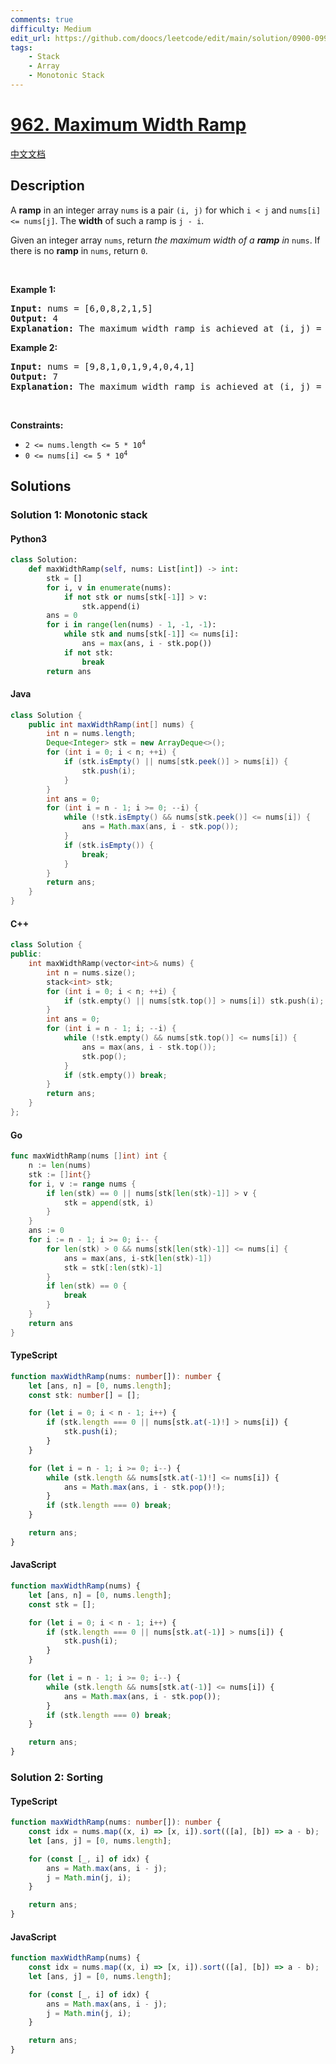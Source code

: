 ```yaml
---
comments: true
difficulty: Medium
edit_url: https://github.com/doocs/leetcode/edit/main/solution/0900-0999/0962.Maximum%20Width%20Ramp/README_EN.md
tags:
    - Stack
    - Array
    - Monotonic Stack
---
```


<!-- problem:start -->

# [962. Maximum Width Ramp](https://leetcode.com/problems/maximum-width-ramp)

[中文文档](/solution/0900-0999/0962.Maximum%20Width%20Ramp/README.md)

## Description

<!-- description:start -->

<p>A <strong>ramp</strong> in an integer array <code>nums</code> is a pair <code>(i, j)</code> for which <code>i &lt; j</code> and <code>nums[i] &lt;= nums[j]</code>. The <strong>width</strong> of such a ramp is <code>j - i</code>.</p>

<p>Given an integer array <code>nums</code>, return <em>the maximum width of a <strong>ramp</strong> in </em><code>nums</code>. If there is no <strong>ramp</strong> in <code>nums</code>, return <code>0</code>.</p>

<p>&nbsp;</p>
<p><strong class="example">Example 1:</strong></p>

<pre>
<strong>Input:</strong> nums = [6,0,8,2,1,5]
<strong>Output:</strong> 4
<strong>Explanation:</strong> The maximum width ramp is achieved at (i, j) = (1, 5): nums[1] = 0 and nums[5] = 5.
</pre>

<p><strong class="example">Example 2:</strong></p>

<pre>
<strong>Input:</strong> nums = [9,8,1,0,1,9,4,0,4,1]
<strong>Output:</strong> 7
<strong>Explanation:</strong> The maximum width ramp is achieved at (i, j) = (2, 9): nums[2] = 1 and nums[9] = 1.
</pre>

<p>&nbsp;</p>
<p><strong>Constraints:</strong></p>

<ul>
	<li><code>2 &lt;= nums.length &lt;= 5 * 10<sup>4</sup></code></li>
	<li><code>0 &lt;= nums[i] &lt;= 5 * 10<sup>4</sup></code></li>
</ul>

<!-- description:end -->

## Solutions

<!-- solution:start -->

### Solution 1: Monotonic stack

<!-- tabs:start -->

#### Python3

```python
class Solution:
    def maxWidthRamp(self, nums: List[int]) -> int:
        stk = []
        for i, v in enumerate(nums):
            if not stk or nums[stk[-1]] > v:
                stk.append(i)
        ans = 0
        for i in range(len(nums) - 1, -1, -1):
            while stk and nums[stk[-1]] <= nums[i]:
                ans = max(ans, i - stk.pop())
            if not stk:
                break
        return ans
```

#### Java

```java
class Solution {
    public int maxWidthRamp(int[] nums) {
        int n = nums.length;
        Deque<Integer> stk = new ArrayDeque<>();
        for (int i = 0; i < n; ++i) {
            if (stk.isEmpty() || nums[stk.peek()] > nums[i]) {
                stk.push(i);
            }
        }
        int ans = 0;
        for (int i = n - 1; i >= 0; --i) {
            while (!stk.isEmpty() && nums[stk.peek()] <= nums[i]) {
                ans = Math.max(ans, i - stk.pop());
            }
            if (stk.isEmpty()) {
                break;
            }
        }
        return ans;
    }
}
```

#### C++

```cpp
class Solution {
public:
    int maxWidthRamp(vector<int>& nums) {
        int n = nums.size();
        stack<int> stk;
        for (int i = 0; i < n; ++i) {
            if (stk.empty() || nums[stk.top()] > nums[i]) stk.push(i);
        }
        int ans = 0;
        for (int i = n - 1; i; --i) {
            while (!stk.empty() && nums[stk.top()] <= nums[i]) {
                ans = max(ans, i - stk.top());
                stk.pop();
            }
            if (stk.empty()) break;
        }
        return ans;
    }
};
```

#### Go

```go
func maxWidthRamp(nums []int) int {
	n := len(nums)
	stk := []int{}
	for i, v := range nums {
		if len(stk) == 0 || nums[stk[len(stk)-1]] > v {
			stk = append(stk, i)
		}
	}
	ans := 0
	for i := n - 1; i >= 0; i-- {
		for len(stk) > 0 && nums[stk[len(stk)-1]] <= nums[i] {
			ans = max(ans, i-stk[len(stk)-1])
			stk = stk[:len(stk)-1]
		}
		if len(stk) == 0 {
			break
		}
	}
	return ans
}
```

#### TypeScript

```ts
function maxWidthRamp(nums: number[]): number {
    let [ans, n] = [0, nums.length];
    const stk: number[] = [];

    for (let i = 0; i < n - 1; i++) {
        if (stk.length === 0 || nums[stk.at(-1)!] > nums[i]) {
            stk.push(i);
        }
    }

    for (let i = n - 1; i >= 0; i--) {
        while (stk.length && nums[stk.at(-1)!] <= nums[i]) {
            ans = Math.max(ans, i - stk.pop()!);
        }
        if (stk.length === 0) break;
    }

    return ans;
}
```

#### JavaScript

```js
function maxWidthRamp(nums) {
    let [ans, n] = [0, nums.length];
    const stk = [];

    for (let i = 0; i < n - 1; i++) {
        if (stk.length === 0 || nums[stk.at(-1)] > nums[i]) {
            stk.push(i);
        }
    }

    for (let i = n - 1; i >= 0; i--) {
        while (stk.length && nums[stk.at(-1)] <= nums[i]) {
            ans = Math.max(ans, i - stk.pop());
        }
        if (stk.length === 0) break;
    }

    return ans;
}
```

<!-- tabs:end -->

<!-- solution:end -->

<!-- solution:start -->

### Solution 2: Sorting

<!-- tabs:start -->

#### TypeScript

```ts
function maxWidthRamp(nums: number[]): number {
    const idx = nums.map((x, i) => [x, i]).sort(([a], [b]) => a - b);
    let [ans, j] = [0, nums.length];

    for (const [_, i] of idx) {
        ans = Math.max(ans, i - j);
        j = Math.min(j, i);
    }

    return ans;
}
```

#### JavaScript

```js
function maxWidthRamp(nums) {
    const idx = nums.map((x, i) => [x, i]).sort(([a], [b]) => a - b);
    let [ans, j] = [0, nums.length];

    for (const [_, i] of idx) {
        ans = Math.max(ans, i - j);
        j = Math.min(j, i);
    }

    return ans;
}
```

<!-- tabs:end -->

<!-- solution:end -->

<!-- problem:end -->
